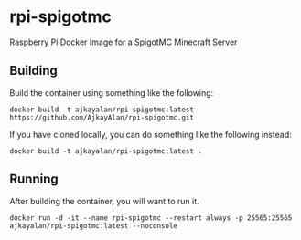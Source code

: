 # rpi-spigotmc
Raspberry Pi Docker Image for a SpigotMC Minecraft Server

## Building
Build the container using something like the following:  

`docker build -t ajkayalan/rpi-spigotmc:latest https://github.com/AjkayAlan/rpi-spigotmc.git`  

If you have cloned locally, you can do something like the following instead:  

`docker build -t ajkayalan/rpi-spigotmc:latest .`  

## Running
After building the container, you will want to run it.

`docker run -d -it --name rpi-spigotmc --restart always -p 25565:25565  ajkayalan/rpi-spigotmc:latest --noconsole`
